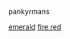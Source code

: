 pankyrmans

[emerald](https://urfatheris.ga/projects/pokemon/emerald/)
[fire red](https://https://urfatheris.ga/projects/pokemon/fire%20red/)
